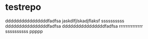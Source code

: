 # testrepo
ddddddddddddddddfadfsa
jaskdlfjlskadjflaksf
ssssssssss
ddddddddddddddddfadfsa
ddddddddddddddddfadfsa
rrrrrrrrrrrrrr
ssssssssss
ppppp
